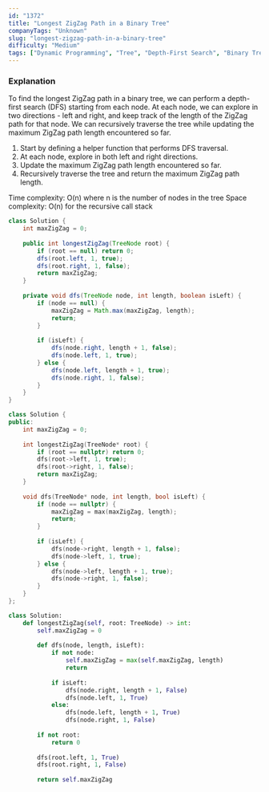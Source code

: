 ```yaml
---
id: "1372"
title: "Longest ZigZag Path in a Binary Tree"
companyTags: "Unknown"
slug: "longest-zigzag-path-in-a-binary-tree"
difficulty: "Medium"
tags: ["Dynamic Programming", "Tree", "Depth-First Search", "Binary Tree"]
---
```


### Explanation
To find the longest ZigZag path in a binary tree, we can perform a depth-first search (DFS) starting from each node. At each node, we can explore in two directions - left and right, and keep track of the length of the ZigZag path for that node. We can recursively traverse the tree while updating the maximum ZigZag path length encountered so far.

1. Start by defining a helper function that performs DFS traversal.
2. At each node, explore in both left and right directions.
3. Update the maximum ZigZag path length encountered so far.
4. Recursively traverse the tree and return the maximum ZigZag path length.

Time complexity: O(n) where n is the number of nodes in the tree
Space complexity: O(n) for the recursive call stack
```java
class Solution {
    int maxZigZag = 0;
    
    public int longestZigZag(TreeNode root) {
        if (root == null) return 0;
        dfs(root.left, 1, true);
        dfs(root.right, 1, false);
        return maxZigZag;
    }
    
    private void dfs(TreeNode node, int length, boolean isLeft) {
        if (node == null) {
            maxZigZag = Math.max(maxZigZag, length);
            return;
        }
        
        if (isLeft) {
            dfs(node.right, length + 1, false);
            dfs(node.left, 1, true);
        } else {
            dfs(node.left, length + 1, true);
            dfs(node.right, 1, false);
        }
    }
}
```

```cpp
class Solution {
public:
    int maxZigZag = 0;
    
    int longestZigZag(TreeNode* root) {
        if (root == nullptr) return 0;
        dfs(root->left, 1, true);
        dfs(root->right, 1, false);
        return maxZigZag;
    }
    
    void dfs(TreeNode* node, int length, bool isLeft) {
        if (node == nullptr) {
            maxZigZag = max(maxZigZag, length);
            return;
        }
        
        if (isLeft) {
            dfs(node->right, length + 1, false);
            dfs(node->left, 1, true);
        } else {
            dfs(node->left, length + 1, true);
            dfs(node->right, 1, false);
        }
    }
};
```

```python
class Solution:
    def longestZigZag(self, root: TreeNode) -> int:
        self.maxZigZag = 0
        
        def dfs(node, length, isLeft):
            if not node:
                self.maxZigZag = max(self.maxZigZag, length)
                return
            
            if isLeft:
                dfs(node.right, length + 1, False)
                dfs(node.left, 1, True)
            else:
                dfs(node.left, length + 1, True)
                dfs(node.right, 1, False)
        
        if not root:
            return 0
        
        dfs(root.left, 1, True)
        dfs(root.right, 1, False)
        
        return self.maxZigZag
```